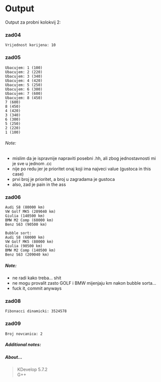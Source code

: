 # Output
Output za probni kolokvij 2:
### zad04
```
Vrijednost korijena: 10
```
### zad05
```
Ubacujem: 1 (100)
Ubacujem: 2 (220)
Ubacujem: 3 (340)
Ubacujem: 4 (420)
Ubacujem: 5 (250)
Ubacujem: 6 (300)
Ubacujem: 7 (600)
Ubacujem: 8 (450)
7 (600)
8 (450)
4 (420)
3 (340)
6 (300)
5 (250)
2 (220)
1 (100)
```
###### Note:
- mislim da je ispravnije napraviti posebni .hh, ali zbog jednostavnosti mi je sve u jednom .cc
- nije po redu jer je prioritet onaj koji ima najveci value (gustoca in this case)
- prvi broj je prioritet, a broj u zagradama je gustoca
- also, zad je pain in the ass
### zad06
```
Audi S8 (80000 km)
VW Golf MK5 (209040 km)
Giulia (140500 km)
BMW M2 Comp (60000 km)
Benz S63 (90500 km)

Bubble sort:
Audi S8 (60000 km)
VW Golf MK5 (80000 km)
Giulia (90500 km)
BMW M2 Comp (140500 km)
Benz S63 (209040 km)
```
##### Note:
- ne radi kako treba... shit
- ne mogu provalit zasto GOLF i BMW mijenjaju km nakon bubble sorta...
- fuck it, commit anyways
### zad08
```
Fibonacci dinamicki: 3524578
```
### zad09
```
Broj novcanica: 2
```
##### Additional notes:
##### About...
> KDevelop 5.7.2\
> G++
